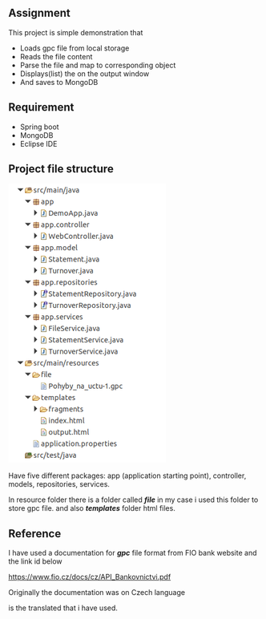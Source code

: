 ## Assignment

This project is simple demonstration that 

- Loads gpc file from local storage
- Reads the file content
- Parse the file and map to corresponding object
- Displays(list) the on the output window
- And saves to MongoDB

## Requirement

- Spring boot
- MongoDB
- Eclipse IDE

## Project file structure

![Project file structure](src/main/resources/img/img-structure.png)

Have five different packages: app (application starting point), controller, models, repositories, services.

In resource folder there is a folder called ***file*** in my case i used this folder to store gpc file. and also ***templates*** folder html files.

## Reference

I have used a documentation for ***gpc*** file format from FIO bank website and the link id below

https://www.fio.cz/docs/cz/API_Bankovnictvi.pdf

Originally the documentation was on Czech language 

[here]: gpc-file-documentation.docx	"Translated GPC file Documentation"

 is the translated that i have used.